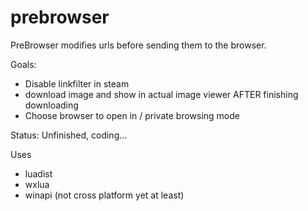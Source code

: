 prebrowser
==========

PreBrowser modifies urls before sending them to the browser.

Goals:
 - Disable linkfilter in steam
 - download image and show in actual image viewer AFTER finishing downloading
 - Choose browser to open in / private browsing mode

Status: Unfinished, coding...

Uses
 - luadist
 - wxlua
 - winapi (not cross platform yet at least)
